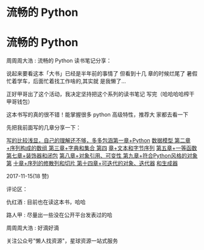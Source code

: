 # 流畅的 Python

# 流畅的 Python

周周周大浩 : 流畅的 Python 读书笔记分享：

说起来要看这本「大书」已经是半年前的事情了 但看到十几 章的时候烂尾了 暑假忙着学车，后面忙着找工作啥的,其实就 是我懒了...

正好甲哥出了这个活动，我决定坚持把这个系列的读书笔记 写完（哈哈哈哈榨干甲哥钱包）

这本书写的真的很不错！能掌握很多 python 高级特性，推荐大 家都去看一下

先把我前面写的几章分享一下：

[写的比较浅显，自己的理解还不够，多多包涵](https://zhuanlan.zhihu.com/p/27733965)[第一章](https://zhuanlan.zhihu.com/p/27733965)[+Python](https://zhuanlan.zhihu.com/p/27733965) [数据模型 第二章](https://zhuanlan.zhihu.com/p/27775102)[+](https://zhuanlan.zhihu.com/p/27775102)[序列构成的数组 第三章](https://zhuanlan.zhihu.com/p/27775102)[+](https://zhuanlan.zhihu.com/p/27775102)[字典和集合 第四](https://zhuanlan.zhihu.com/p/27775102) [章](https://zhuanlan.zhihu.com/p/27775102)[+](https://zhuanlan.zhihu.com/p/27775102)[文本和字节序列](https://zhuanlan.zhihu.com/p/27775102) [第五章](https://zhuanlan.zhihu.com/p/28423214)[+](https://zhuanlan.zhihu.com/p/28423214)[一等函数](https://zhuanlan.zhihu.com/p/28423214) [第七章](https://zhuanlan.zhihu.com/p/28441434)[+](https://zhuanlan.zhihu.com/p/28441434)[装饰器和闭包](https://zhuanlan.zhihu.com/p/28441434) [第八章](https://zhuanlan.zhihu.com/p/28916494)[+](https://zhuanlan.zhihu.com/p/28916494)[对象引用、可变性 第九章](https://zhuanlan.zhihu.com/p/28916494)[+](https://zhuanlan.zhihu.com/p/28916494)[符合](https://zhuanlan.zhihu.com/p/28916494)[Python](https://zhuanlan.zhihu.com/p/28916494)[风格的对象 第](https://zhuanlan.zhihu.com/p/28916494) [十章](https://zhuanlan.zhihu.com/p/29395180)[+](https://zhuanlan.zhihu.com/p/29395180)[序列的修散列和切片 第十四章](https://zhuanlan.zhihu.com/p/29395180)[+](https://zhuanlan.zhihu.com/p/29395180)[可迭代的对象、迭代器](https://zhuanlan.zhihu.com/p/29395180) [和生成器](https://zhuanlan.zhihu.com/p/29395180)

2017-11-15(18 赞)

评论区：

仇红酒 : 目前也在读这本书，哈哈

路人甲 : 尽量出一些没在公开平台发表过的哈

周周周大浩 : 好滴好滴

关注公众号"懒人找资源"，星球资源一站式服务